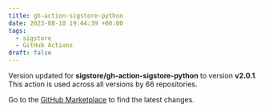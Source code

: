 ```yaml
---
title: gh-action-sigstore-python
date: 2023-08-10 19:44:39 +00:00
tags:
  - sigstore
  - GitHub Actions
draft: false
---
```



Version updated for **sigstore/gh-action-sigstore-python** to version **v2.0.1**.
This action is used across all versions by 66 repositories.

Go to the [GitHub Marketplace](https://github.com/marketplace/actions/gh-action-sigstore-python) to find the latest changes.
